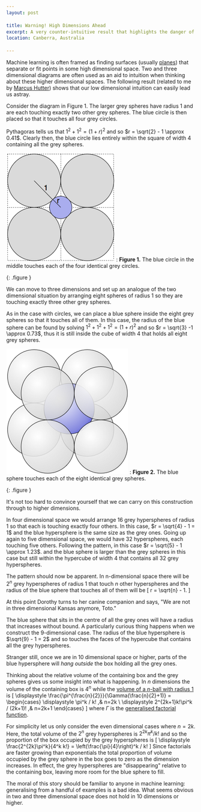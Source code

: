 ```yaml
---
layout: post

title: Warning! High Dimensions Ahead
excerpt: A very counter-intuitive result that highlights the danger of reasoning about higher dimensional space by analogy with lower dimensional ones.  
location: Canberra, Australia

---
```


Machine learning is often framed as finding surfaces (usually 
[planes][]) that separate or fit points in some high dimensional space.
Two and three dimensional diagrams are often used as an aid to intuition
when thinking about these higher dimensional spaces. 
The following result (related to me by [Marcus Hutter][marcus]) shows that 
our low dimensional intuition can easily lead us astray.

[planes]: http://hunch.net/?p=524
[marcus]: http://www.hutter1.net/

Consider the diagram in Figure 1. The larger grey spheres have radius 1 and
are each touching exactly two other grey spheres. The blue circle is then
placed so that it touches all four grey circles.

Pythagoras tells us that $1^2 + 1^2 = (1+r)^2$ and so 
$r = \sqrt{2} - 1 \approx 0.41$.
Clearly then, the blue circle lies entirely within the square of width 4 
containing all the grey spheres.

![2-dimensional packing](/images/figures/high-dim-2d.png)
:	**Figure 1.** The blue circle in the middle touches each of the four 
	identical grey circles.

{: .figure }

We can move to three dimensions and set up an analogue of the two dimensional
situation by arranging eight spheres of radius 1 so they are touching exactly
three other grey spheres.

As in the case with circles, we can place a blue sphere inside the eight grey 
spheres so that it touches all of them. In this case, the radius of the blue
sphere can be found by solving $1^2 + 1^2 + 1^2 = (1+r)^2$
and so $r = \sqrt{3} -1 \approx 0.73$, thus it is still inside the cube of 
width 4 that holds all eight grey spheres.

![3-dimensional packing](/images/figures/high-dim-3d.png)
:	**Figure 2.** The blue sphere touches each of the eight identical grey 
	spheres.

{: .figure }

It's not too hard to convince yourself that we can carry on this construction
through to higher dimensions. 

In four dimensional space we would arrange 16 grey hyperspheres of radius 1 
so that each is touching exactly four others. In this case, 
$r = \sqrt{4} - 1 = 1$ and the blue hypersphere is the same size as the grey 
ones.
Going up again to five dimensional space, we would have 32 hyperspheres, each 
touching five others. 
Following the pattern, in this case $r = \sqrt{5} - 1 \approx 1.23$.
and the blue sphere is larger than the grey spheres in this case but still
within the hypercube of width 4 that contains all 32 grey hyperspheres.

The pattern should now be apparent. In n-dimensional space there will be
$2^n$ grey hyperspheres of radius 1 that touch $n$ other hyperspheres 
and the radius of the blue sphere that touches all of them will be
\[
	r = \sqrt{n} - 1.
\]

At this point Dorothy turns to her canine companion and says, 
"We are not in three dimensional Kansas anymore, Toto."

The blue sphere that sits in the centre of all the grey ones will have a radius 
that increases without bound. A particularly curious thing happens when we 
construct the 9-dimensional case. The radius of the blue hypersphere is 
$\sqrt{9} - 1 = 2$ and so 
touches the faces of the hypercube that contains all the grey hyperspheres.

Stranger still, once we are in 10 dimensional space or higher, parts of the blue 
hypersphere will _hang outside_ the box holding all the grey ones.

Thinking about the relative volume of the containing box and the grey spheres
gives us some insight into what is happening. In $n$ dimensions the volume
of the containing box is $4^n$ while the 
[volume of a $n$-ball with radius 1][nball] is
\[
	\displaystyle
	\frac{\pi^{\frac{n}{2}}}{\Gamma(\frac{n}{2}+1)} 
	= \begin{cases}
		\displaystyle \pi^k / k! ,& n=2k \\
		\displaystyle 2^{2k+1}k!\pi^k / (2k+1)! ,& n=2k+1
	\end{cases}
\]
where $\Gamma$ is the [generalised factorial function][gamma].

For simplicity let us only consider the even dimensional cases where $n=2k$. 
Here, the total volume of the $2^n$ grey hyperspheres is 
$2^{2k} \pi^k / k!$ and so the proportion of the box occupied by the grey
hyperspheres is
\[
	\displaystyle
	\frac{2^{2k}\pi^k}{4^k k!} = \left(\frac{\pi}{4}\right)^k / k!
\]
Since factorials are faster growing than exponentials the total proportion of
volume occupied by the grey sphere in the box goes to zero as the dimension
increases. In effect, the grey hyperspheres are "disappearing" relative to
the containing box, leaving more room for the blue sphere to fill.

[nball]: http://en.wikipedia.org/wiki/N-sphere#n-ball
[gamma]: http://en.wikipedia.org/wiki/Gamma_function

The moral of this story should be familiar to anyone in machine learning: 
generalising from a handful of examples is a bad idea. What seems obvious in 
two and three dimensional space does not hold in 10 dimensions or higher.
